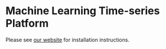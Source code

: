 # Machine Learning Time-series Platform

Please see [our website](http://mltsp.io) for installation instructions.
